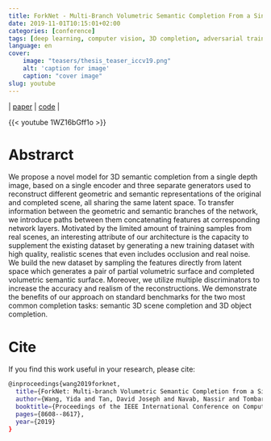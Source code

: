 ```yaml
---
title: ForkNet - Multi-Branch Volumetric Semantic Completion From a Single Depth Image
date: 2019-11-01T10:15:01+02:00
categories: [conference]
tags: [deep learning, computer vision, 3D completion, adversarial training, ICCV]
language: en
cover:
    image: "teasers/thesis_teaser_iccv19.png"
    alt: 'caption for image'
    caption: "cover image"
slug: youtube
---
```

| [paper](https://openaccess.thecvf.com/content_ICCV_2019/papers/Wang_ForkNet_Multi-Branch_Volumetric_Semantic_Completion_From_a_Single_Depth_Image_ICCV_2019_paper.pdf) | [code](https://github.com/wangyida/forknet) |

{{< youtube 1WZ16bGff1o >}}

# Abstrarct

We propose a novel model for 3D semantic completion from a single depth image, based on a single encoder and three separate generators used to reconstruct different geometric and semantic representations of the original and completed scene, all sharing the same latent space. To transfer information between the geometric and semantic branches of the network, we introduce paths between them concatenating features at corresponding network layers.  Motivated by the limited amount of training samples from real scenes, an interesting attribute of our architecture is the capacity to supplement the existing dataset by generating a new training dataset with high quality, realistic scenes that even includes occlusion and real noise. We build the new dataset by sampling the features directly from latent space which generates a pair of partial volumetric surface and completed volumetric semantic surface. Moreover, we utilize multiple discriminators to increase the accuracy and realism of the reconstructions. We demonstrate the benefits of our approach on standard benchmarks for the two most common completion tasks: semantic 3D scene completion and 3D object completion.

# Cite

If you find this work useful in your research, please cite:

```bash
@inproceedings{wang2019forknet,
  title={ForkNet: Multi-branch Volumetric Semantic Completion from a Single Depth Image},
  author={Wang, Yida and Tan, David Joseph and Navab, Nassir and Tombari, Federico},
  booktitle={Proceedings of the IEEE International Conference on Computer Vision},
  pages={8608--8617},
  year={2019}
}
```

